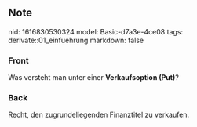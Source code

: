 ## Note
nid: 1616830530324
model: Basic-d7a3e-4ce08
tags: derivate::01_einfuehrung
markdown: false

### Front
Was versteht man unter einer <b>Verkaufsoption (Put)</b>?

### Back
Recht, den zugrundeliegenden Finanztitel zu verkaufen.
